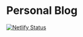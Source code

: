 # Personal Blog
[![Netlify Status](https://api.netlify.com/api/v1/badges/dd82afec-3cac-46cf-9c64-8ebcc3cc3b6e/deploy-status)](https://app.netlify.com/sites/stirring-parfait-2bcdb8/deploys)